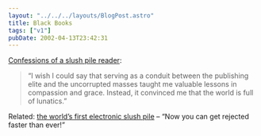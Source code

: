 ```yaml
---
layout: "../../../layouts/BlogPost.astro"
title: Black Books
tags: ["v1"]
pubDate: 2002-04-13T23:42:31
---
```


[Confessions of a slush pile reader][1]:

> &#8220;I wish I could say that serving as a conduit between the publishing elite and the uncorrupted masses taught me valuable lessons in compassion and grace. Instead, it convinced me that the world is full of lunatics.&#8221;

Related: [the world&#8217;s first electronic slush pile][2] &#8211; &#8220;Now you can get rejected faster than ever!&#8221;

[1]: http://www.salon.com/books/feature/2002/02/25/slush/ "Confessions of a slush pile reader on salon.com"
[2]: http://www.caderbooks.com/slush.html "They don't publish submissions on the site - misleading but understandable"
